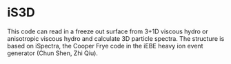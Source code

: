 # iS3D
This code can read in a freeze out surface from 3+1D viscous hydro or anisotropic
viscous hydro and calculate 3D particle spectra. The structure is based on
iSpectra, the Cooper Frye code in the iEBE heavy ion event generator (Chun Shen, Zhi Qiu).  
